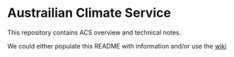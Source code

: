 # Austrailian Climate Service

This repository contains ACS overview and technical notes.

We could either populate this README with information and/or use the [wiki](https://github.com/AusClimateService/AusClimateService/wiki)
